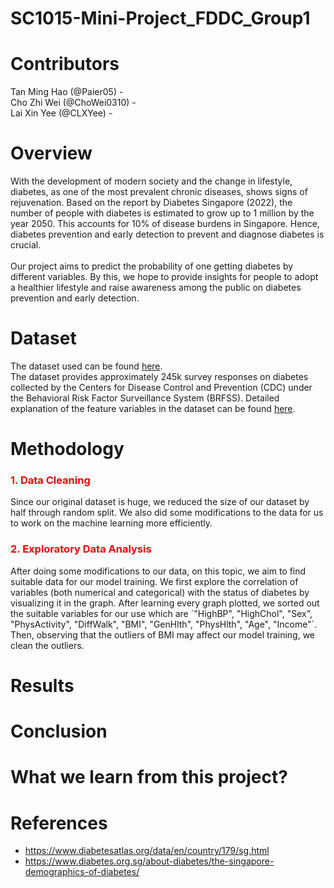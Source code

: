# SC1015-Mini-Project_FDDC_Group1
# Contributors
Tan Ming Hao (@Paier05) - <br>
Cho Zhi Wei (@ChoWei0310) - <br>
Lai Xin Yee (@CLXYee) - <br>
# Overview
With the development of modern society and the change in lifestyle, diabetes, as one of the most prevalent chronic diseases, shows signs of rejuvenation. Based on the report by Diabetes Singapore (2022), the number of people with diabetes is estimated to grow up to 1 million by the year 2050. This accounts for 10% of disease burdens in Singapore. Hence, diabetes prevention and early detection to prevent and diagnose diabetes is crucial. <br><br>
Our project aims to predict the probability of one getting diabetes by different variables. By this, we hope to provide insights for people to adopt a healthier lifestyle and raise awareness among the public on diabetes prevention and early detection.
# Dataset
The dataset used can be found <a href = "https://www.kaggle.com/datasets/alexteboul/diabetes-health-indicators-dataset?select=diabetes_012_health_indicators_BRFSS2015.csv" >here</a>. <br>
The dataset provides approximately 245k survey responses on diabetes collected by the Centers for Disease Control and Prevention (CDC) under the Behavioral Risk Factor Surveillance System (BRFSS). Detailed explanation of the feature variables in the dataset can be found <a href = "https://github.com/Paier05/SC1015-Mini-Project/blob/main/Description%20of%20Variables.xlsx">here</a>.
# Methodology
<h3 href = "https://github.com/Paier05/SC1015-Mini-Project/blob/main/Data%20Cleaning.ipynb", style = "color:red">1. Data Cleaning</h3>
Since our original dataset is huge, we reduced the size of our dataset by half through random split. We also did some modifications to the data for us to work on the machine learning more efficiently.
<h3 href = "https://github.com/Paier05/SC1015-Mini-Project/blob/main/EDA.ipynb", style = "color:red">2. Exploratory Data Analysis</h3>
After doing some modifications to our data, on this topic, we aim to find suitable data for our model training. We first explore the correlation of variables (both numerical and categorical) with the status of diabetes by visualizing it in the graph. After learning every graph plotted, we sorted out the suitable variables for our use which are `"HighBP", "HighChol", "Sex", "PhysActivity", "DiffWalk", "BMI", "GenHlth", "PhysHlth", "Age", "Income"`. Then, observing that the outliers of BMI may affect our model training, we clean the outliers. 

# Results
# Conclusion
# What we learn from this project? 
# References
- https://www.diabetesatlas.org/data/en/country/179/sg.html
- https://www.diabetes.org.sg/about-diabetes/the-singapore-demographics-of-diabetes/
